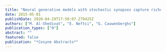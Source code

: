 ```yaml
---
title: "Neural generative models with stochastic synapses capture richer representations"
date: 2015-05-01
publishDate: 2020-04-29T17:50:07.279425Z
authors: ["M. Al-Shedivat", "E. Neftci", "G. Cauwenberghs"]
publication_types: ["0"]
abstract: ""
featured: false
publication: "*Cosyne Abstracts*"
---
```


